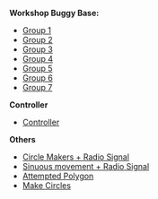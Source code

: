 **Workshop Buggy Base:**
- [Group 1](https://makecode.microbit.org/S19103-13606-10226-00555)
- [Group 2](https://makecode.microbit.org/S55368-84397-25379-75943)
- [Group 3](https://makecode.microbit.org/S22370-11867-69077-87977)
- [Group 4](https://makecode.microbit.org/S55890-79681-33916-19922)
- [Group 5](https://makecode.microbit.org/S56729-83464-65327-97603)
- [Group 6](https://makecode.microbit.org/S98056-05804-29844-30319)
- [Group 7](https://makecode.microbit.org/S02197-86414-66882-30648)


**Controller**
- [Controller](https://makecode.microbit.org/S48591-24580-39101-54482)


**Others**
- [Circle Makers + Radio Signal](https://makecode.microbit.org/S43388-50906-87129-41542)
- [Sinuous movement + Radio Signal](https://makecode.microbit.org/S94868-15525-46312-69992)
- [Attempted Polygon](https://makecode.microbit.org/S87071-57316-15329-88300)
- [Make Circles](https://makecode.microbit.org/S43388-50906-87129-41542)
